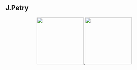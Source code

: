 ## J.Petry
<div align="center">
  <a href="https://github.com/petry26">
  <img height="150em" src="https://github-readme-stats.vercel.app/api?username=petry26&show_icons=true&theme=dark&include_all_commits=true&count_private=true"/>
  <img height="150em" src="https://github-readme-stats.vercel.app/api/top-langs/?username=petry26&layout=compact&langs_count=7&theme=dark"/>
</div>